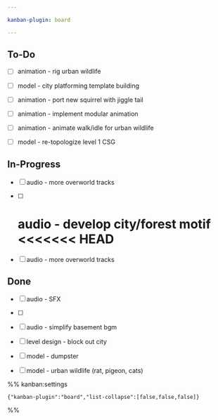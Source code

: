 ```yaml
---

kanban-plugin: board

---
```


## To-Do

- [ ] animation - rig urban wildlife
- [ ] model - city platforming template building
- [ ] animation - port new squirrel with jiggle tail
- [ ] animation - implement modular animation
- [ ] animation - animate walk/idle for urban wildlife
- [ ] model - re-topologize level 1 CSG


## In-Progress

- [ ] audio - more overworld tracks
- [ ] audio - develop city/forest motif
	<<<<<<< HEAD
	=======
- [ ] audio - more overworld tracks


## Done

- [ ] audio - SFX
- [ ] 
- [ ] audio - simplify basement bgm
- [ ] level design - block out city
- [ ] model - dumpster
- [ ] model - urban wildlife (rat, pigeon, cats)




%% kanban:settings
```
{"kanban-plugin":"board","list-collapse":[false,false,false]}
```
%%